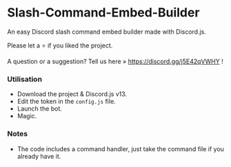 # Slash-Command-Embed-Builder

An easy Discord slash command embed builder made with Discord.js.

Please let a ⭐ if you liked the project.

A question or a suggestion? Tell us here » https://discord.gg/j5E42qVWHY !

### Utilisation

- Download the project & Discord.js v13.
- Edit the token in the `config.js` file.
- Launch the bot.
- Magic.

### Notes

- The code includes a command handler, just take the command file if you already have it.